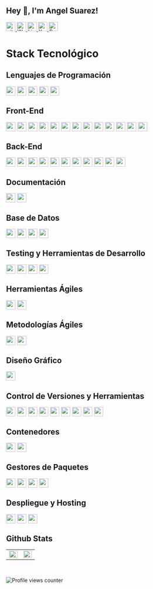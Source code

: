 ## Hey 👋, I'm Angel Suarez!

<a href="https://github.com/AngelBlackBlue" target="_blank">
    <img src="https://img.shields.io/badge/github-%2324292e.svg?&style=plastic&logo=github&logoColor=white" alt="github" style="margin-bottom: 5px;" height="25"/>
</a>
<a href="https://wakatime.com/@FullStake" target="_blank">
    <img src="https://img.shields.io/badge/WakaTime-000000?style=plastic&logo=wakatime&logoColor=white" alt="WakaTime" style="margin-bottom: 5px;" height="25"/>
</a>
<a href="https://linkedin.com/in/suarezangel" target="_blank">
    <img src="https://img.shields.io/badge/LinkedIn-%231E77B5.svg?&style=plastic&logo=linkedin&logoColor=white" alt="LinkedIn" style="margin-bottom: 5px;" height="25"/>
</a>
<a href="https://twitter.com/@Angel_Stack23" target="_blank">
    <img src="https://img.shields.io/badge/X-%23000000.svg?&style=plastic&logo=x&logoColor=white" alt="X" style="margin-bottom: 5px;" height="25"/>
</a> 
<a href="https://portafolio-aas.netlify.app/" target="_blank">
    <img src="https://img.shields.io/badge/Portfolio-%23000000.svg?&style=plastic&logo=astro&logoColor=white" alt="Portfolio" style="margin-bottom: 5px;" height="25"/>
</a>

# Stack Tecnológico

## Lenguajes de Programación
<div style="display: flex; flex-wrap: wrap; gap: 5px;">
<img src="https://img.shields.io/badge/-JavaScript-F7DF1E?logo=javascript&logoColor=black&style=plastic" height="25"/>
<img src="https://img.shields.io/badge/-TypeScript-3178C6?logo=typescript&logoColor=white&style=plastic" height="25"/>
<img src="https://img.shields.io/badge/-Java-007396?logo=java&logoColor=white&style=plastic" height="25"/>
<img src="https://img.shields.io/badge/-HTML5-E34F26?logo=html5&logoColor=white&style=plastic" height="25"/>
<img src="https://img.shields.io/badge/-CSS3-1572B6?logo=css3&logoColor=white&style=plastic" height="25"/>
</div>

## Front-End
<div style="display: flex; flex-wrap: wrap; gap: 5px;">
<img src="https://img.shields.io/badge/-React-61DAFB?logo=react&logoColor=black&style=plastic" height="25"/>
<img src="https://img.shields.io/badge/-Vue.js-4FC08D?logo=vuedotjs&logoColor=white&style=plastic" height="25"/>
<img src="https://img.shields.io/badge/-Redux-764ABC?logo=redux&logoColor=white&style=plastic" height="25"/>
<img src="https://img.shields.io/badge/-Pinia-FFD859?logo=pinia&logoColor=black&style=plastic" height="25"/>
<img src="https://img.shields.io/badge/-Zustand-2D3748?logo=zustand&logoColor=white&style=plastic" height="25"/>
<img src="https://img.shields.io/badge/-TailwindCSS-06B6D4?logo=tailwindcss&logoColor=white&style=plastic" height="25"/>
<img src="https://img.shields.io/badge/-Vite-646CFF?logo=vite&logoColor=white&style=plastic" height="25"/>
<img src="https://img.shields.io/badge/-Next.js-000000?logo=nextdotjs&logoColor=white&style=plastic" height="25"/>
<img src="https://img.shields.io/badge/-Astro-FF5D00?logo=astro&logoColor=white&style=plastic" height="25"/>
<img src="https://img.shields.io/badge/-Shadcn/UI-000000?logo=shadcnui&logoColor=white&style=plastic" height="25"/>
<img src="https://img.shields.io/badge/-Tanstack%20Query-FF4154?logo=reactquery&logoColor=white&style=plastic" height="25"/>
<img src="https://img.shields.io/badge/-GraphQL-E10098?logo=graphql&logoColor=white&style=plastic" height="25"/>
<img src="https://img.shields.io/badge/-Apollo%20Client-311C87?logo=apollographql&logoColor=white&style=plastic" height="25"/>
</div>

## Back-End
<div style="display: flex; flex-wrap: wrap; gap: 5px;">
<img src="https://img.shields.io/badge/-Node.js-339933?logo=nodedotjs&logoColor=white&style=plastic" height="25"/>
<img src="https://img.shields.io/badge/-Express-000000?logo=express&logoColor=white&style=plastic" height="25"/>
<img src="https://img.shields.io/badge/-NestJS-E0234E?logo=nestjs&logoColor=white&style=plastic" height="25"/>
<img src="https://img.shields.io/badge/-Spring%20Boot-6DB33F?logo=springboot&logoColor=white&style=plastic" height="25"/>
<img src="https://img.shields.io/badge/-GraphQL-E10098?logo=graphql&logoColor=white&style=plastic" height="25"/>
<img src="https://img.shields.io/badge/-Apollo%20Server-311C87?logo=apollographql&logoColor=white&style=plastic" height="25"/>
<img src="https://img.shields.io/badge/-Cloudinary-3448C5?logo=cloudinary&logoColor=white&style=plastic" height="25"/>
<img src="https://img.shields.io/badge/-Nodemailer-5A6368?logo=nodemailer&logoColor=white&style=plastic" height="25"/>
<img src="https://img.shields.io/badge/-JWT-000000?logo=jsonwebtokens&logoColor=white&style=plastic" height="25"/>
<img src="https://img.shields.io/badge/-Express%20Validator-404D59?logo=express&logoColor=white&style=plastic" height="25"/>
<img src="https://img.shields.io/badge/-Zod-3E67B1?logo=zod&logoColor=white&style=plastic" height="25"/>
</div>

## Documentación
<div style="display: flex; flex-wrap: wrap; gap: 5px;">
<img src="https://img.shields.io/badge/-Swagger-85EA2D?logo=swagger&logoColor=black&style=plastic" height="25"/>
<img src="https://img.shields.io/badge/-Apollo%20Sandbox-311C87?logo=apollographql&logoColor=white&style=plastic" height="25"/>
</div>

## Base de Datos
<div style="display: flex; flex-wrap: wrap; gap: 5px;">
<img src="https://img.shields.io/badge/-TypeORM-376D9C?logo=typeorm&logoColor=white&style=plastic" height="25"/>
<img src="https://img.shields.io/badge/-MySQL-4479A1?logo=mysql&logoColor=white&style=plastic" height="25"/>
<img src="https://img.shields.io/badge/-Sequelize-52B0E7?logo=sequelize&logoColor=white&style=plastic" height="25"/>
<img src="https://img.shields.io/badge/-PostgreSQL-4169E1?logo=postgresql&logoColor=white&style=plastic" height="25"/>
</div>

## Testing y Herramientas de Desarrollo
<div style="display: flex; flex-wrap: wrap; gap: 5px;">
<img src="https://img.shields.io/badge/-Jest-C21325?logo=jest&logoColor=white&style=plastic" height="25"/>
<img src="https://img.shields.io/badge/-Supertest-07BA82?style=plastic" height="25"/>
<img src="https://img.shields.io/badge/-Postman-FF6C37?logo=postman&logoColor=white&style=plastic" height="25"/>
<img src="https://img.shields.io/badge/-Hoppscotch-31C48D?logo=hoppscotch&logoColor=white&style=plastic" height="25"/>
</div>

## Herramientas Ágiles
<div style="display: flex; flex-wrap: wrap; gap: 5px;">
<img src="https://img.shields.io/badge/-Trello-0052CC?logo=trello&logoColor=white&style=plastic" height="25"/>
<img src="https://img.shields.io/badge/-Slack-4A154B?logo=slack&logoColor=white&style=plastic" height="25"/>
</div>

## Metodologías Ágiles
<div style="display: flex; flex-wrap: wrap; gap: 5px;">
<img src="https://img.shields.io/badge/-Scrum-6DB33F?logo=scrum&logoColor=white&style=plastic" height="25"/>
<img src="https://img.shields.io/badge/-Kanban-0079BF?logo=kanban&logoColor=white&style=plastic" height="25"/>
</div>

## Diseño Gráfico
<div style="display: flex; flex-wrap: wrap; gap: 5px;">
<img src="https://img.shields.io/badge/-CorelDRAW-46A518?logo=coreldraw&logoColor=white&style=plastic" height="25"/>
</div>

## Control de Versiones y Herramientas
<div style="display: flex; flex-wrap: wrap; gap: 5px;">
<img src="https://img.shields.io/badge/-Git-F05032?logo=git&logoColor=white&style=plastic" height="25"/>
<img src="https://img.shields.io/badge/-GitHub-181717?logo=github&logoColor=white&style=plastic" height="25"/>
<img src="https://img.shields.io/badge/-GitLab-FC6D26?logo=gitlab&logoColor=white&style=plastic" height="25"/>
<img src="https://img.shields.io/badge/-VS%20Code-007ACC?logo=visualstudiocode&logoColor=white&style=plastic" height="25"/>
<img src="https://img.shields.io/badge/-IntelliJ%20IDEA-000000?logo=intellijidea&logoColor=white&style=plastic" height="25"/>
<img src="https://img.shields.io/badge/-GitHub%20Desktop-663399?logo=github&logoColor=white&style=plastic" height="25"/>
<img src="https://img.shields.io/badge/-SourceTree-0052CC?logo=sourcetree&logoColor=white&style=plastic" height="25"/>
<img src="https://img.shields.io/badge/-Warp-01A4FF?logo=warp&logoColor=white&style=plastic" height="25"/>
<img src="https://img.shields.io/badge/-TablePlus-FF6B35?style=plastic" height="25"/>
</div>

## Contenedores
<div style="display: flex; flex-wrap: wrap; gap: 5px;">
<img src="https://img.shields.io/badge/-Docker-2496ED?logo=docker&logoColor=white&style=plastic" height="25"/>
<img src="https://img.shields.io/badge/-Docker%20Compose-2496ED?logo=docker&logoColor=white&style=plastic" height="25"/>
</div>

## Gestores de Paquetes
<div style="display: flex; flex-wrap: wrap; gap: 5px;">
<img src="https://img.shields.io/badge/-NPM-CB3837?logo=npm&logoColor=white&style=plastic" height="25"/>
<img src="https://img.shields.io/badge/-Yarn-2C8EBB?logo=yarn&logoColor=white&style=plastic" height="25"/>
<img src="https://img.shields.io/badge/-PNPM-F69220?logo=pnpm&logoColor=white&style=plastic" height="25"/>
<img src="https://img.shields.io/badge/-Bun-F2A03D?logo=bun&logoColor=white&style=plastic" height="25"/>
</div>

## Despliegue y Hosting
<div style="display: flex; flex-wrap: wrap; gap: 5px;">
<img src="https://img.shields.io/badge/-Vercel-000000?logo=vercel&logoColor=white&style=plastic" height="25"/>
<img src="https://img.shields.io/badge/-Render-46E3B7?logo=render&logoColor=white&style=plastic" height="25"/>
<img src="https://img.shields.io/badge/-Netlify-00C7B7?logo=netlify&logoColor=white&style=plastic" height="25"/>
</div>

## Github Stats
<table><tr><td valign="top" width="50%">

<img src="https://github-readme-stats.vercel.app/api?username=AngelBlackBlue&show_icons=true&count_private=true&hide_border=true" align="left" style="width: 100%" />

</td><td valign="top" width="50%">

<img src="https://github-readme-stats.vercel.app/api/top-langs/?username=AngelBlackBlue&hide_border=true&layout=compact" align="left" style="width: 100%" />

</td></tr></table>

<br/>  

![Profile views counter](https://komarev.com/ghpvc/?username=AngelBlackBlue&&style=flat-square)  
